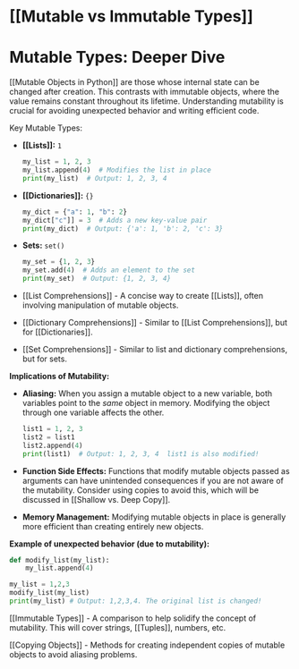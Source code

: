 # [[Mutable vs Immutable Types]]
# Mutable Types: Deeper Dive

[[Mutable Objects in Python]] are those whose internal state can be changed after creation.  This contrasts with immutable objects, where the value remains constant throughout its lifetime.  Understanding mutability is crucial for avoiding unexpected behavior and writing efficient code.

Key Mutable Types:

* **[[Lists]]:**  `1`
    ```python
    my_list = 1, 2, 3
    my_list.append(4)  # Modifies the list in place
    print(my_list)  # Output: 1, 2, 3, 4
    ```

* **[[Dictionaries]]:** `{}`
    ```python
    my_dict = {"a": 1, "b": 2}
    my_dict["c"]] = 3  # Adds a new key-value pair
    print(my_dict)  # Output: {'a': 1, 'b': 2, 'c': 3}
    ```

* **Sets:** `set()`
    ```python
    my_set = {1, 2, 3}
    my_set.add(4)  # Adds an element to the set
    print(my_set)  # Output: {1, 2, 3, 4}
    ```

* [[List Comprehensions]] -  A concise way to create [[Lists]], often involving manipulation of mutable objects.


* [[Dictionary Comprehensions]] - Similar to [[List Comprehensions]], but for [[Dictionaries]].


* [[Set Comprehensions]] -  Similar to list and dictionary comprehensions, but for sets.


**Implications of Mutability:**

* **Aliasing:** When you assign a mutable object to a new variable, both variables point to the *same* object in memory. Modifying the object through one variable affects the other.

    ```python
    list1 = 1, 2, 3
    list2 = list1
    list2.append(4)
    print(list1)  # Output: 1, 2, 3, 4  list1 is also modified!
    ```

* **Function Side Effects:**  Functions that modify mutable objects passed as arguments can have unintended consequences if you are not aware of the mutability.  Consider using copies to avoid this, which will be discussed in [[Shallow vs. Deep Copy]].

* **Memory Management:**  Modifying mutable objects in place is generally more efficient than creating entirely new objects.


**Example of unexpected behavior (due to mutability):**

```python
def modify_list(my_list):
    my_list.append(4)

my_list = 1,2,3
modify_list(my_list)
print(my_list) # Output: 1,2,3,4. The original list is changed!
```

[[Immutable Types]] - A comparison to help solidify the concept of mutability.  This will cover strings, [[Tuples]], numbers, etc.

[[Copying Objects]] -  Methods for creating independent copies of mutable objects to avoid aliasing problems.
